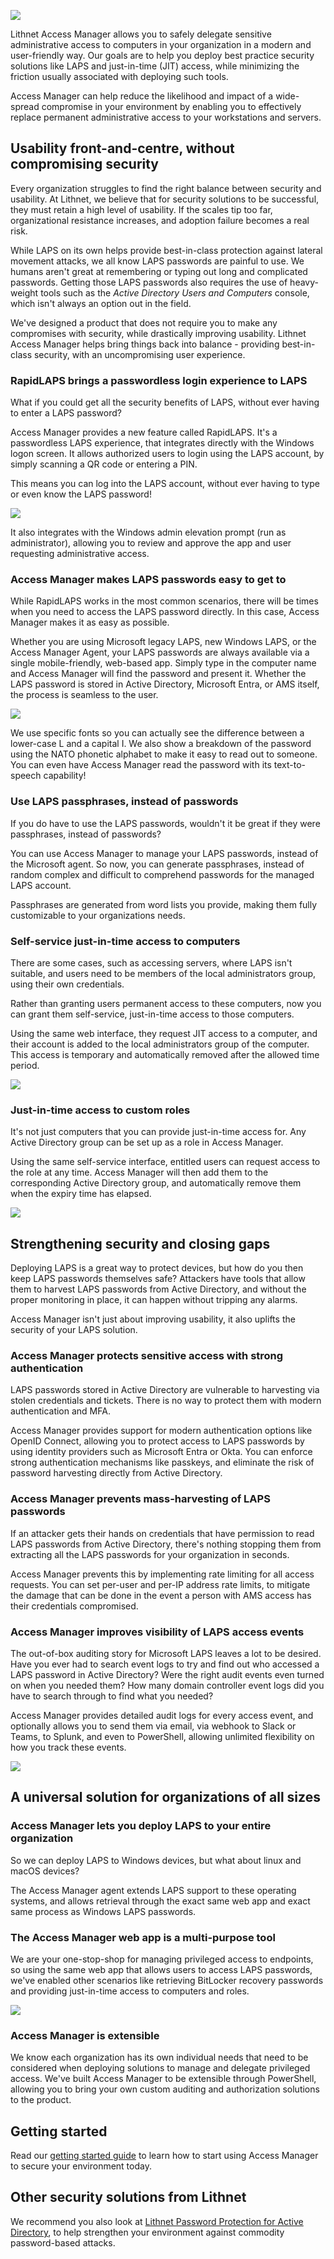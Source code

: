 ![](images/access-manager-logo.png)

Lithnet Access Manager allows you to safely delegate sensitive administrative access to computers in your organization in a modern and user-friendly way. Our goals are to help you deploy best practice security solutions like LAPS and just-in-time (JIT) access, while minimizing the friction usually associated with deploying such tools. 

Access Manager can help reduce the likelihood and impact of a wide-spread compromise in your environment by enabling you to effectively replace permanent administrative access to your workstations and servers. 

## Usability front-and-centre, without compromising security
Every organization struggles to find the right balance between security and usability. At Lithnet, we believe that for security solutions to be successful, they must retain a high level of usability. If the scales tip too far, organizational resistance increases, and adoption failure becomes a real risk.

While LAPS on its own helps provide best-in-class protection against lateral movement attacks, we all know LAPS passwords are painful to use. We humans aren't great at remembering or typing out long and complicated passwords. Getting those LAPS passwords also requires the use of heavy-weight tools such as the _Active Directory Users and Computers_ console, which isn't always an option out in the field. 

We've designed a product that does not require you to make any compromises with security, while drastically improving usability. Lithnet Access Manager helps bring things back into balance - providing best-in-class security, with an uncompromising user experience.

### RapidLAPS brings a passwordless login experience to LAPS
What if you could get all the security benefits of LAPS, without ever having to enter a LAPS password?

Access Manager provides a new feature called RapidLAPS. It's a passwordless LAPS experience, that integrates directly with the Windows logon screen. It allows authorized users to login using the LAPS account, by simply scanning a QR code or entering a PIN. 

This means you can log into the LAPS account, without ever having to type or even know the LAPS password!

![](images/RapidLAPS_Login.gif)

It also integrates with the Windows admin elevation prompt (run as administrator), allowing you to review and approve the app and user requesting administrative access.

### Access Manager makes LAPS passwords easy to get to
While RapidLAPS works in the most common scenarios, there will be times when you need to access the LAPS password directly. In this case, Access Manager makes it as easy as possible.

Whether you are using Microsoft legacy LAPS, new Windows LAPS, or the Access Manager Agent, your LAPS passwords are always available via a single mobile-friendly, web-based app. Simply type in the computer name and Access Manager will find the password and present it. Whether the LAPS password is stored in Active Directory, Microsoft Entra, or AMS itself, the process is seamless to the user.

![](images/web-request-laps.gif)

We use specific fonts so you can actually see the difference between a lower-case L and a capital I. We also show a breakdown of the password using the NATO phonetic alphabet to make it easy to read  out to someone. You can even have Access Manager read the password with its text-to-speech capability!

### Use LAPS passphrases, instead of passwords 
If you do have to use the LAPS passwords, wouldn't it be great if they were passphrases, instead of passwords?

You can use Access Manager to manage your LAPS passwords, instead of the Microsoft agent. So now, you can generate passphrases, instead of random complex and difficult to comprehend passwords for the managed LAPS account.

Passphrases are generated from word lists you provide, making them fully customizable to your organizations needs.

### Self-service just-in-time access to computers
There are some cases, such as accessing servers, where LAPS isn't suitable, and users need to be members of the local administrators group, using their own credentials. 

Rather than granting users permanent access to these computers, now you can grant them self-service, just-in-time access to those computers.

Using the same web interface, they request JIT access to a computer, and their account is added to the local administrators group of the computer. This access is temporary and automatically removed after the allowed time period.

![](images/web-request-jit.gif)

### Just-in-time access to custom roles

It's not just computers that you can provide just-in-time access for. Any Active Directory group can be set up as a role in Access Manager. 

Using the same self-service interface, entitled users can request access to the role at any time. Access Manager will then add them to the corresponding Active Directory group, and automatically remove them when the expiry time has elapsed.

![](images/web-request-jit-roles.gif)

## Strengthening security and closing gaps
Deploying LAPS is a great way to protect devices, but how do you then keep LAPS passwords themselves safe? Attackers have tools that allow them to harvest LAPS passwords from Active Directory, and without the proper monitoring in place, it can happen without tripping any alarms. 

Access Manager isn't just about improving usability, it also uplifts the security of your LAPS solution.

### Access Manager protects sensitive access with strong authentication
LAPS passwords stored in Active Directory are vulnerable to harvesting via stolen credentials and tickets. There is no way to protect them with modern authentication and MFA. 

Access Manager provides support for modern authentication options like OpenID Connect, allowing you to protect access to LAPS passwords by using identity providers such as Microsoft Entra or Okta. You can enforce strong authentication mechanisms like passkeys, and eliminate the risk of password harvesting directly from Active Directory.

### Access Manager prevents mass-harvesting of LAPS passwords
If an attacker gets their hands on credentials that have permission to read LAPS passwords from Active Directory, there's nothing stopping them from extracting all the LAPS passwords for your organization in seconds.

Access Manager prevents this by implementing rate limiting for all access requests. You can set per-user and per-IP address rate limits, to mitigate the damage that can be done in the event a person with AMS access has their credentials compromised.

### Access Manager improves visibility of LAPS access events
The out-of-box auditing story for Microsoft LAPS leaves a lot to be desired. Have you ever had to search event logs to try and find out who accessed a LAPS password in Active Directory? Were the right audit events even turned on when you needed them? How many domain controller event logs did you have to search through to find what you needed?

Access Manager provides detailed audit logs for every access event, and optionally allows you to send them via email, via webhook to Slack or Teams, to Splunk, and even to PowerShell, allowing unlimited flexibility on how you track these events.

![](images/auditing-example-slack.png)

## A universal solution for organizations of all sizes
### Access Manager lets you deploy LAPS to your entire organization
So we can deploy LAPS to Windows devices, but what about linux and macOS devices? 

The Access Manager agent extends LAPS support to these operating systems, and allows retrieval through the exact same web app and exact same process as Windows LAPS passwords.

### The Access Manager web app is a multi-purpose tool
We are your one-stop-shop for managing privileged access to endpoints, so using the same web app that allows users to access LAPS passwords, we've enabled other scenarios like retrieving BitLocker recovery passwords and providing just-in-time access to computers and roles.

![](images/web-request-bitlocker.gif)

### Access Manager is extensible
We know each organization has its own individual needs that need to be considered when deploying solutions to manage and delegate privileged access. We've built Access Manager to be extensible through PowerShell, allowing you to bring your own custom auditing and authorization solutions to the product.

## Getting started

Read our [getting started guide](installation/getting-started.md) to learn how to start using Access Manager to secure your environment today.

## Other security solutions from Lithnet
We recommend you also look at [Lithnet Password Protection for Active Directory](https:/lithnet.io/products/password-protection), to help strengthen your environment against commodity password-based attacks.
